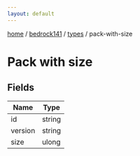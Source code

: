 ```yaml
---
layout: default
---
```


[home](/)  /  [bedrock141](/protocol/bedrock141)  /  [types](/protocol/bedrock141/types)  /  pack-with-size

# Pack with size

## Fields

Name | Type
---|---
id | string
version | string
size | ulong
